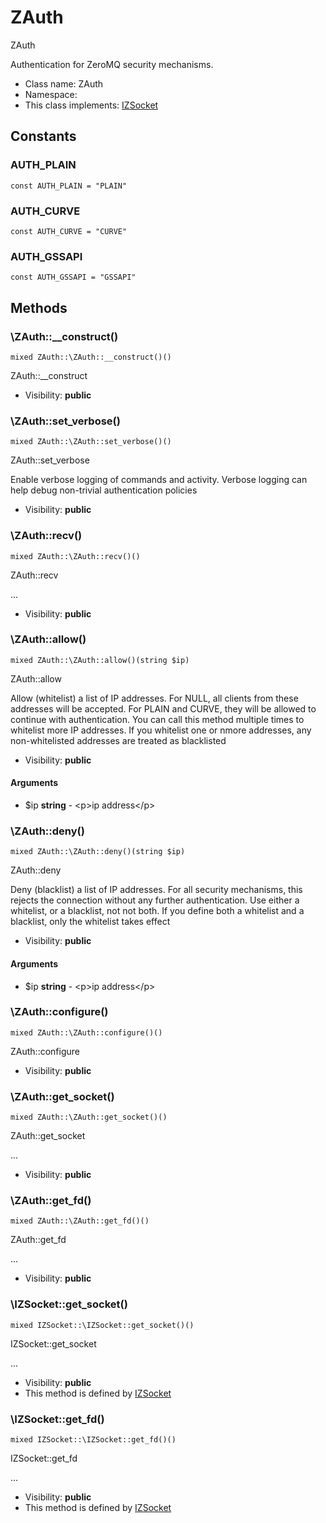 ZAuth
===============

ZAuth

Authentication for ZeroMQ security mechanisms.


* Class name: ZAuth
* Namespace: 
* This class implements: [IZSocket](IZSocket.md)


Constants
----------


### AUTH_PLAIN

```
const AUTH_PLAIN = "PLAIN"
```





### AUTH_CURVE

```
const AUTH_CURVE = "CURVE"
```





### AUTH_GSSAPI

```
const AUTH_GSSAPI = "GSSAPI"
```







Methods
-------


### \ZAuth::__construct()

```
mixed ZAuth::\ZAuth::__construct()()
```

ZAuth::__construct



* Visibility: **public**



### \ZAuth::set_verbose()

```
mixed ZAuth::\ZAuth::set_verbose()()
```

ZAuth::set_verbose

Enable verbose logging of commands and activity. Verbose logging can help
debug non-trivial authentication policies

* Visibility: **public**



### \ZAuth::recv()

```
mixed ZAuth::\ZAuth::recv()()
```

ZAuth::recv

...

* Visibility: **public**



### \ZAuth::allow()

```
mixed ZAuth::\ZAuth::allow()(string $ip)
```

ZAuth::allow

Allow (whitelist) a list of IP addresses. For NULL, all clients from
these addresses will be accepted. For PLAIN and CURVE, they will be
allowed to continue with authentication. You can call this method
multiple times to whitelist more IP addresses. If you whitelist one
or nmore addresses, any non-whitelisted addresses are treated as
blacklisted

* Visibility: **public**

#### Arguments

* $ip **string** - &lt;p&gt;ip address&lt;/p&gt;



### \ZAuth::deny()

```
mixed ZAuth::\ZAuth::deny()(string $ip)
```

ZAuth::deny

Deny (blacklist) a list of IP addresses. For all security mechanisms,
this rejects the connection without any further authentication. Use
either a whitelist, or a blacklist, not not both. If you define both
a whitelist and a blacklist, only the whitelist takes effect

* Visibility: **public**

#### Arguments

* $ip **string** - &lt;p&gt;ip address&lt;/p&gt;



### \ZAuth::configure()

```
mixed ZAuth::\ZAuth::configure()()
```

ZAuth::configure



* Visibility: **public**



### \ZAuth::get_socket()

```
mixed ZAuth::\ZAuth::get_socket()()
```

ZAuth::get_socket

...

* Visibility: **public**



### \ZAuth::get_fd()

```
mixed ZAuth::\ZAuth::get_fd()()
```

ZAuth::get_fd

...

* Visibility: **public**



### \IZSocket::get_socket()

```
mixed IZSocket::\IZSocket::get_socket()()
```

IZSocket::get_socket

...

* Visibility: **public**
* This method is defined by [IZSocket](IZSocket.md)



### \IZSocket::get_fd()

```
mixed IZSocket::\IZSocket::get_fd()()
```

IZSocket::get_fd

...

* Visibility: **public**
* This method is defined by [IZSocket](IZSocket.md)


